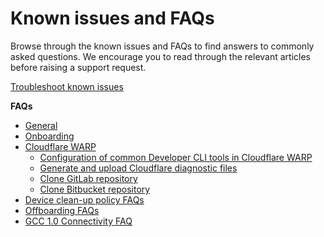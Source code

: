 # Known issues and FAQs

Browse through the known issues and FAQs to find answers to commonly asked questions. We encourage you to read through the relevant articles before raising a support request.

[Troubleshoot known issues](faqs/known-issues)

**FAQs**

- [General](faqs/seed-faq-general)
- [Onboarding](faqs/common-onboarding-issues)
- [Cloudflare WARP](faqs/cloudflare-warp-known-issues)
  - [Configuration of common Developer CLI tools in Cloudflare WARP](faqs/configuration-of-common-developer-cli-tools-with-cloudflare-warp)  
  - [Generate and upload Cloudflare diagnostic files](faqs/how-to-generate-and-upload-diagnostic-files-to-incident-support-request)
  - [Clone GitLab repository](faqs/how-to-clone-a-gitlab-repository-over-ssh-with-cloudflare-access)
  - [Clone Bitbucket repository](faqs/how-to-clone-a-bitbucket-repository-over-ssh-with-cloudflare-access)
- [Device clean-up policy FAQs](faqs/device-clean-up-policy-faqs)
- [Offboarding FAQs](faqs/seed-offboarding-faqs.md) 
- [GCC 1.0 Connectivity FAQ](faqs/gcc1-connectivity-faq)
